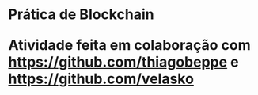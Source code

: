<h1> Prática de Blockchain



Atividade feita em colaboração com https://github.com/thiagobeppe e https://github.com/velasko
